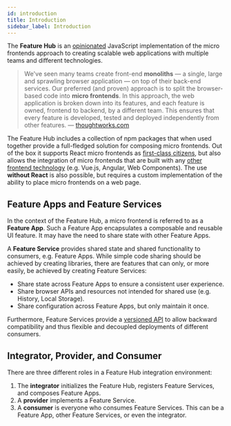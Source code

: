 ```yaml
---
id: introduction
title: Introduction
sidebar_label: Introduction
---
```


The **Feature Hub** is an [opinionated][our-requirements-for-micro-frontends]
JavaScript implementation of the micro frontends approach to creating scalable
web applications with multiple teams and different technologies.

> We've seen many teams create front-end **monoliths** — a single, large and
> sprawling browser application — on top of their back-end services. Our
> preferred (and proven) approach is to split the browser-based code into
> **micro frontends**. In this approach, the web application is broken down into
> its features, and each feature is owned, frontend to backend, by a different
> team. This ensures that every feature is developed, tested and deployed
> independently from other features. — [thoughtworks.com][thoughtworks]

The Feature Hub includes a collection of npm packages that when used together
provide a full-fledged solution for composing micro frontends. Out of the box it
supports React micro frontends as [first-class
citizens][placing-feature-apps-on-a-web-page-using-react], but also allows the
integration of micro frontends that are built with any [other frontend
technology][dom-feature-app] (e.g. Vue.js, Angular, Web Components). The use
**without React** is also possible, but requires a custom implementation of the
ability to place micro frontends on a web page.

## Feature Apps and Feature Services

In the context of the Feature Hub, a micro frontend is referred to as a
**Feature App**. Such a Feature App encapsulates a composable and reusable UI
feature. It may have the need to share state with other Feature Apps.

A **Feature Service** provides shared state and shared functionality to
consumers, e.g. Feature Apps. While simple code sharing should be achieved by
creating libraries, there are features that can only, or more easily, be
achieved by creating Feature Services:

- Share state across Feature Apps to ensure a consistent user experience.
- Share browser APIs and resources not intended for shared use (e.g. History,
  Local Storage).
- Share configuration across Feature Apps, but only maintain it once.

Furthermore, Feature Services provide a [versioned API][versioned-api] to allow
backward compatibility and thus flexible and decoupled deployments of different
consumers.

## Integrator, Provider, and Consumer

There are three different roles in a Feature Hub integration environment:

1.  The **integrator** initializes the Feature Hub, registers Feature Services,
    and composes Feature Apps.
2.  A **provider** implements a Feature Service.
3.  A **consumer** is everyone who consumes Feature Services. This can be a
    Feature App, other Feature Services, or even the integrator.

[dom-feature-app]: /docs/guides/writing-a-feature-app#dom-feature-app
[our-requirements-for-micro-frontends]:
  /docs/getting-started/motivation#our-requirements-for-micro-frontends
[placing-feature-apps-on-a-web-page-using-react]:
  /docs/guides/integrating-the-feature-hub#placing-feature-apps-on-a-web-page-using-react
[thoughtworks]: https://www.thoughtworks.com/de/radar/techniques/micro-frontends
[versioned-api]: /docs/guides/writing-a-feature-service#versioned-api
